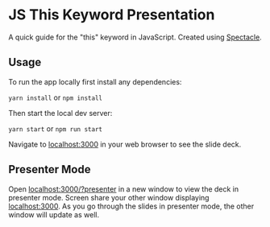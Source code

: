 # JS This Keyword Presentation

A quick guide for the "this" keyword in JavaScript. Created using [Spectacle](https://github.com/FormidableLabs/spectacle).

## Usage

To run the app locally first install any dependencies:

`yarn install` or `npm install`

Then start the local dev server:

`yarn start` or `npm run start`

Navigate to [localhost:3000](http://localhost:3000) in your web browser to see the slide deck.

## Presenter Mode

Open [localhost:3000/?presenter](http://localhost:3000/?presenter) in a new window to view the deck in presenter mode. Screen share your other window displaying [localhost:3000](http://localhost:3000). As you go through the slides in presenter mode, the other window will update as well.
